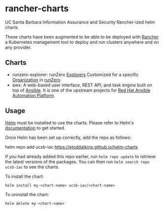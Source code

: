 # rancher-charts
UC Santa Barbara Information Assurance and Security Rancher-ized helm charts

These charts have been augmented to be able to be deployed with [Rancher](https://ranchermanager.docs.rancher.com/) a Kubernetes management tool to deploy and run clusters anywhere and on any provider.

## Charts

* runzero-explorer: runZero [Explorers](https://www.runzero.com/docs/installing-an-explorer/) Customized for a specific [Organization](https://www.runzero.com/docs/organizations/) in [runZero](https://www.runzero.com/)
* awx: A web-based user interface, REST API, and task engine built on top of [Ansible](https://github.com/ansible/ansible). It is one of the upstream projects for [Red Hat Ansible Automation Platform](https://www.ansible.com/products/automation-platform).

## Usage

[Helm](https://helm.sh) must be installed to use the charts.  Please refer to
Helm's [documentation](https://helm.sh/docs) to get started.

Once Helm has been set up correctly, add the repo as follows:

  helm repo add ucsb-iac https://etoddatkins.github.io/helm-charts

If you had already added this repo earlier, run `helm repo update` to retrieve
the latest versions of the packages.  You can then run `helm search repo
ucsb-iac` to see the charts.

To install the <chart-name> chart:

    helm install my-<chart-name> ucsb-iac/<chart-name>

To uninstall the chart:

    helm delete my-<chart-name>